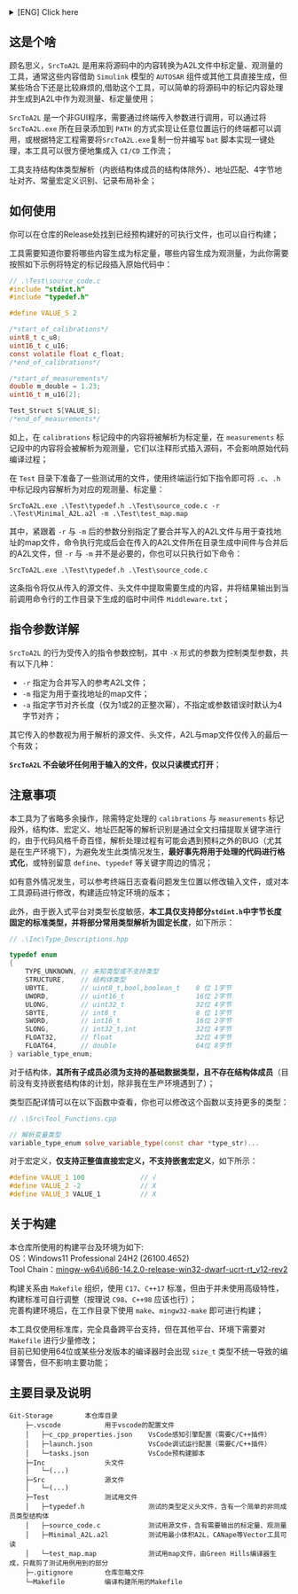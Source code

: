 <details>
<summary>[ENG] Click here</summary>

### To be continue.
~~Try translator.~~

</details>

## 这是个啥  
顾名思义，`SrcToA2L` 是用来将源码中的内容转换为A2L文件中标定量、观测量的工具，通常这些内容借助 `Simulink` 模型的 `AUTOSAR` 组件或其他工具直接生成，但某些场合下还是比较麻烦的,借助这个工具，可以简单的将源码中的标记内容处理并生成到A2L中作为观测量、标定量使用；  

`SrcToA2L` 是一个非GUI程序，需要通过终端传入参数进行调用，可以通过将 `SrcToA2L.exe` 所在目录添加到 `PATH` 的方式实现让任意位置运行的终端都可以调用，或根据特定工程需要将`SrcToA2L.exe`复制一份并编写 `bat` 脚本实现一键处理，本工具可以很方便地集成入 `CI/CD` 工作流； 

工具支持结构体类型解析（内嵌结构体成员的结构体除外）、地址匹配、4字节地址对齐、常量宏定义识别、记录布局补全；
## 如何使用

你可以在仓库的Release处找到已经预构建好的可执行文件，也可以自行构建；  

工具需要知道你要将哪些内容生成为标定量，哪些内容生成为观测量，为此你需要按照如下示例将特定的标记段插入原始代码中：  

```c
// .\Test\source_code.c
#include "stdint.h"
#include "typedef.h"

#define VALUE_S 2

/*start_of_calibrations*/
uint8_t c_u8;
uint16_t c_u16;
const volatile float c_float;
/*end_of_calibrations*/

/*start_of_measurements*/
double m_double = 1.23;
uint16_t m_u16[2];

Test_Struct S[VALUE_S];
/*end_of_measurements*/
```
如上，在 `calibrations` 标记段中的内容将被解析为标定量，在 `measurements` 标记段中的内容将会被解析为观测量，它们以注释形式插入源码，不会影响原始代码编译过程；  

在 `Test` 目录下准备了一些测试用的文件，使用终端运行如下指令即可将 `.c`、`.h` 中标记段内容解析为对应的观测量、标定量：

```shell
SrcToA2L.exe .\Test\typedef.h .\Test\source_code.c -r .\Test\Minimal_A2L.a2l -m .\Test\test_map.map
```

其中，紧跟着 `-r` 与 `-m` 后的参数分别指定了要合并写入的A2L文件与用于查找地址的map文件，命令执行完成后会在传入的A2L文件所在目录生成中间件与合并后的A2L文件，但 `-r` 与 `-m` 并不是必要的，你也可以只执行如下命令：

```shell
SrcToA2L.exe .\Test\typedef.h .\Test\source_code.c
```  

这条指令将仅从传入的源文件、头文件中提取需要生成的内容，并将结果输出到当前调用命令行的工作目录下生成的临时中间件 `Middleware.txt`； 

## 指令参数详解

`SrcToA2L` 的行为受传入的指令参数控制，其中 `-X` 形式的参数为控制类型参数，共有以下几种：  

- `-r` 指定为合并写入的参考A2L文件；
- `-m` 指定为用于查找地址的map文件；
- `-a` 指定字节对齐长度（仅为1或2的正整次幂），不指定或参数错误时默认为4字节对齐；  

其它传入的参数视为用于解析的源文件、头文件，A2L与map文件仅传入的最后一个有效；

**`SrcToA2L` 不会破坏任何用于输入的文件，仅以只读模式打开**；  

## 注意事项
本工具为了省略多余操作，除需特定处理的 `calibrations` 与 `measurements` 标记段外，结构体、宏定义、地址匹配等的解析识别是通过全文扫描提取关键字进行的，由于代码风格千奇百怪，解析处理过程有可能会遇到预料之外的BUG（尤其是在生产环境下），为避免发生此类情况发生，**最好事先将用于处理的代码进行格式化**，或特别留意 `define`、`typedef` 等关键字周边的情况；    

如有意外情况发生，可以参考终端日志查看问题发生位置以修改输入文件，或对本工具源码进行修改，构建适应特定环境的版本；  

此外，由于嵌入式平台对类型长度敏感，**本工具仅支持部分`stdint.h`中字节长度固定的标准类型，并将部分常用类型解析为固定长度**，如下所示：
```c++
// .\Inc\Type_Descriptions.hpp

typedef enum
{
    TYPE_UNKNOWN, // 未知类型或不支持类型
    STRUCTURE,    // 结构体类型
    UBYTE,        // uint8_t,bool,boolean_t    8 位 1字节
    UWORD,        // uint16_t                  16位 2字节
    ULONG,        // uint32_t                  32位 4字节
    SBYTE,        // int8_t                    8 位 1字节
    SWORD,        // int16_t                   16位 2字节
    SLONG,        // int32_t,int               32位 4字节
    FLOAT32,      // float                     32位 4字节
    FLOAT64,      // double                    64位 8字节
} variable_type_enum;
```
对于结构体，**其所有子成员必须为支持的基础数据类型，且不存在结构体成员**（目前没有支持嵌套结构体的计划，除非我在生产环境遇到了）；  

类型匹配详情可以在以下函数中查看，你也可以修改这个函数以支持更多的类型：  
```c++
// .\Src\Tool_Functions.cpp

// 解析变量类型
variable_type_enum solve_variable_type(const char *type_str)...
```

对于宏定义，**仅支持正整值直接宏定义，不支持嵌套宏定义**，如下所示：
```c++
#define VALUE_1 100              // √
#define VALUE_2 -2               // X
#define VALUE_3 VALUE_1          // X
```
## 关于构建
本仓库所使用的构建平台及环境为如下:  
OS：Windows11 Professional 24H2 (26100.4652)  
Tool Chain：[mingw-w64\i686-14.2.0-release-win32-dwarf-ucrt-rt_v12-rev2](https://github.com/niXman/mingw-builds-binaries/releases/tag/14.2.0-rt_v12-rev2)  

构建关系由 `Makefile` 组织，使用 `C17`、`C++17` 标准，但由于并未使用高级特性，构建标准可自行调整（按理说 `C98`、`C++98` 应该也行）；  
完善构建环境后，在工作目录下使用 `make`、`mingw32-make` 即可进行构建；

本工具仅使用标准库，完全具备跨平台支持，但在其他平台、环境下需要对 `Makefile` 进行少量修改；  
目前已知使用64位或某些分发版本的编译器时会出现 `size_t` 类型不统一导致的编译警告，但不影响主要功能；
## 主要目录及说明
    Git-Storage        本仓库目录
        ├─.vscode           用于vscode的配置文件
        │   ├─c_cpp_properties.json    VsCode感知引擎配置（需要C/C++插件）
        │   ├─launch.json              VsCode调试运行配置（需要C/C++插件）
        │   └─tasks.json               VsCode预构建脚本
        ├─Inc               头文件
        │   └─(...)
        ├─Src               源文件
        │   └─(...)
        ├─Test              测试用文件
        │   ├─typedef.h                测试的类型定义头文件，含有一个简单的非同成员类型结构体
        │   ├─source_code.c            测试用源文件，含有需要输出的标定量、观测量
        │   ├─Minimal_A2L.a2l          测试用最小体积A2L，CANape等Vector工具可读
        │   └─test_map.map             测试用map文件，由Green Hills编译器生成，只裁剪了测试用例用到的部分
        ├─.gitignore        仓库忽略文件
        └─Makefile          编译构建所用的Makefile

